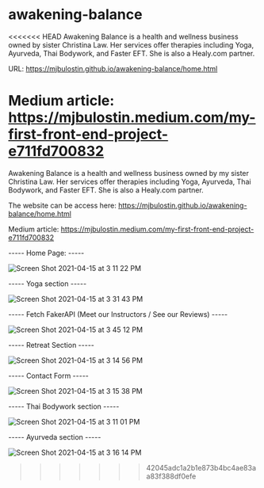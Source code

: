 # awakening-balance
<<<<<<< HEAD
Awakening Balance is a health and wellness business owned by sister Christina Law. Her services offer therapies including Yoga, Ayurveda, Thai Bodywork, and Faster EFT. She is also a Healy.com partner.

URL: https://mjbulostin.github.io/awakening-balance/home.html

Medium article: https://mjbulostin.medium.com/my-first-front-end-project-e711fd700832
=======
Awakening Balance is a health and wellness business owned by my sister Christina Law. Her services offer therapies including Yoga, Ayurveda, Thai Bodywork, and Faster EFT. She is also a Healy.com partner.

The website can be access here: https://mjbulostin.github.io/awakening-balance/home.html

Medium article: https://mjbulostin.medium.com/my-first-front-end-project-e711fd700832

----- Home Page: -----

![Screen Shot 2021-04-15 at 3 11 22 PM](https://user-images.githubusercontent.com/56733715/114927309-526c9080-9dff-11eb-89aa-07e47d3aa019.png)

----- Yoga section -----

![Screen Shot 2021-04-15 at 3 31 43 PM](https://user-images.githubusercontent.com/56733715/114928222-5a790000-9e00-11eb-9ac0-4c9e733f5706.png)

----- Fetch FakerAPI (Meet our Instructors / See our Reviews) -----

![Screen Shot 2021-04-15 at 3 45 12 PM](https://user-images.githubusercontent.com/56733715/114929310-9e203980-9e01-11eb-9add-0ed9442ca261.png)

----- Retreat Section -----

![Screen Shot 2021-04-15 at 3 14 56 PM](https://user-images.githubusercontent.com/56733715/114927367-60221600-9dff-11eb-8662-60b9b687964a.png)

----- Contact Form -----

![Screen Shot 2021-04-15 at 3 15 38 PM](https://user-images.githubusercontent.com/56733715/114927425-6fa15f00-9dff-11eb-972a-3556bbc8edf9.png)

----- Thai Bodywork section -----

![Screen Shot 2021-04-15 at 3 11 01 PM](https://user-images.githubusercontent.com/56733715/114927490-847df280-9dff-11eb-9cab-3b37ce135b7c.png)

----- Ayurveda section -----

![Screen Shot 2021-04-15 at 3 16 14 PM](https://user-images.githubusercontent.com/56733715/114927517-8e9ff100-9dff-11eb-99b2-f26aefa0fd30.png)


>>>>>>> 42045adc1a2b1e873b4bc4ae83aa83f388df0efe
